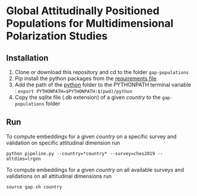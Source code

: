 # Global Attitudinally Positioned Populations for Multidimensional Polarization Studies

## Installation

1. Clone or download this repository and cd to the folder `gap-populations`
2. Pip install the python packages from  the [requirements file](https://github.com/jimenaRL/gap-populations/tree/main/python/requirements.txt) 
3. Add the path of the [python](https://github.com/jimenaRL/gap-populations/tree/main/python) folder to the PYTHONPATH terminal variable : `export PYTHONPATH=$PYTHONPATH:$(pwd)/python` 
5. Copy the sqlite file (.db extension) of a given *country* to the `gap-populations` folder

## Run

To compute embeddings for a given *country* on a specific survey and validation on specific attitudinal dimension run

`python pipeline.py --country=*country* --survey=ches2019 --attdims=lrgen`

To compute embeddings for a given *country* on all available surveys and validations on all attitudinal dimensions run

`source gap.sh country`
